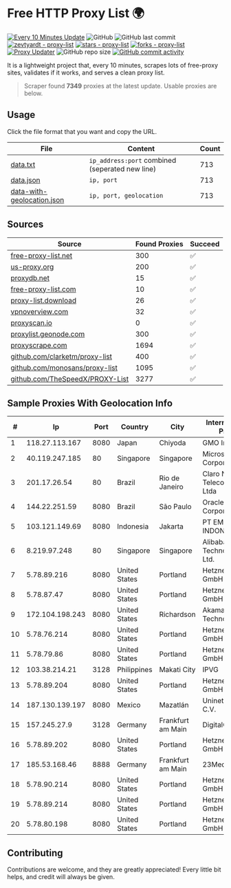 
# Free HTTP Proxy List 🌍

[![Every 10 Minutes Update](https://github.com/mertguvencli/http-proxy-list/actions/workflows/main.yml/badge.svg?branch=main)](https://github.com/mertguvencli/http-proxy-list/actions/workflows/main.yml)
![GitHub](https://img.shields.io/github/license/mertguvencli/http-proxy-list)
![GitHub last commit](https://img.shields.io/github/last-commit/mertguvencli/http-proxy-list)
[![zevtyardt - proxy-list](https://img.shields.io/static/v1?label=zevtyardt&message=proxy-list&color=blue&logo=github)](https://github.com/zevtyardt/proxy-list "Go to GitHub repo")
[![stars - proxy-list](https://img.shields.io/github/stars/zevtyardt/proxy-list?style=social)](https://github.com/zevtyardt/proxy-list)
[![forks - proxy-list](https://img.shields.io/github/forks/zevtyardt/proxy-list?style=social)](https://github.com/zevtyardt/proxy-list)
[![Proxy Updater](https://github.com/zevtyardt/proxy-list/workflows/Proxy%20Updater/badge.svg)](https://github.com/zevtyardt/proxy-list/actions?query=workflow:"Proxy+Updater")
![GitHub repo size](https://img.shields.io/github/repo-size/zevtyardt/proxy-list)
[![GitHub commit activity](https://img.shields.io/github/commit-activity/m/zevtyardt/proxy-list?logo=commits)](https://github.com/zevtyardt/proxy-list/commits/main)

It is a lightweight project that, every 10 minutes, scrapes lots of free-proxy sites, validates if it works, and serves a clean proxy list.

> Scraper found **7349** proxies at the latest update. Usable proxies are below.

## Usage

Click the file format that you want and copy the URL.

|File|Content|Count|
|----|-------|-----|
|[data.txt](https://raw.githubusercontent.com/mertguvencli/http-proxy-list/main/proxy-list/data.txt)|`ip_address:port` combined (seperated new line)|713|
|[data.json](https://raw.githubusercontent.com/mertguvencli/http-proxy-list/main/proxy-list/data.json)|`ip, port`|713|
|[data-with-geolocation.json](https://raw.githubusercontent.com/mertguvencli/http-proxy-list/main/proxy-list/data-with-geolocation.json)|`ip, port, geolocation`|713|

## Sources

|Source|Found Proxies|Succeed|
|------|-------------|-------|
|[free-proxy-list.net](https://free-proxy-list.net)|300|✅|
|[us-proxy.org](https://www.us-proxy.org)|200|✅|
|[proxydb.net](http://proxydb.net)|15|✅|
|[free-proxy-list.com](https://free-proxy-list.com/?page=&port=&type%5B%5D=http&type%5B%5D=https&up_time=0&search=Search)|10|✅|
|[proxy-list.download](https://www.proxy-list.download/HTTP)|26|✅|
|[vpnoverview.com](https://vpnoverview.com/privacy/anonymous-browsing/free-proxy-servers)|32|✅|
|[proxyscan.io](https://www.proxyscan.io)|0|✅|
|[proxylist.geonode.com](https://proxylist.geonode.com/api/proxy-list?limit=300&page=1&sort_by=lastChecked&sort_type=desc&protocols=http,https)|300|✅|
|[proxyscrape.com](https://api.proxyscrape.com/v2/?request=displayproxies&protocol=http&timeout=10000&country=all&ssl=all&anonymity=all)|1694|✅|
|[github.com/clarketm/proxy-list](https://raw.githubusercontent.com/clarketm/proxy-list/master/proxy-list-raw.txt)|400|✅|
|[github.com/monosans/proxy-list](https://raw.githubusercontent.com/monosans/proxy-list/main/proxies/http.txt)|1095|✅|
|[github.com/TheSpeedX/PROXY-List](https://raw.githubusercontent.com/TheSpeedX/PROXY-List/master/http.txt)|3277|✅|


## Sample Proxies With Geolocation Info

|#|Ip|Port|Country|City|Internet Service Provider|
|-|--|----|-------|----|-------------------------|
|1|118.27.113.167|8080|Japan|Chiyoda|GMO Internet, Inc.|
|2|40.119.247.185|80|Singapore|Singapore|Microsoft Corporation|
|3|201.17.26.54|80|Brazil|Rio de Janeiro|Claro NXT Telecomunicacoes Ltda|
|4|144.22.251.59|8080|Brazil|São Paulo|Oracle Corporation|
|5|103.121.149.69|8080|Indonesia|Jakarta|PT EMERIO INDONESIA|
|6|8.219.97.248|80|Singapore|Singapore|Alibaba (US) Technology Co., Ltd.|
|7|5.78.89.216|8080|United States|Portland|Hetzner Online GmbH|
|8|5.78.87.47|8080|United States|Portland|Hetzner Online GmbH|
|9|172.104.198.243|8080|United States|Richardson|Akamai Technologies|
|10|5.78.76.214|8080|United States|Portland|Hetzner Online GmbH|
|11|5.78.79.86|8080|United States|Portland|Hetzner Online GmbH|
|12|103.38.214.21|3128|Philippines|Makati City|IPVG|
|13|5.78.89.204|8080|United States|Portland|Hetzner Online GmbH|
|14|187.130.139.197|8080|Mexico|Mazatlán|Uninet S.A. de C.V.|
|15|157.245.27.9|3128|Germany|Frankfurt am Main|DigitalOcean, LLC|
|16|5.78.89.202|8080|United States|Portland|Hetzner Online GmbH|
|17|185.53.168.46|8888|Germany|Frankfurt am Main|23Media|
|18|5.78.90.214|8080|United States|Portland|Hetzner Online GmbH|
|19|5.78.89.214|8080|United States|Portland|Hetzner Online GmbH|
|20|5.78.80.198|8080|United States|Portland|Hetzner Online GmbH|



## Contributing

Contributions are welcome, and they are greatly appreciated! Every
little bit helps, and credit will always be given.

